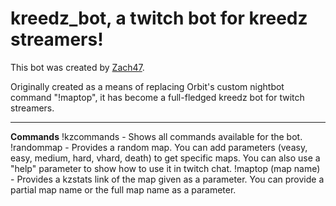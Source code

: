 # kreedz_bot, a twitch bot for kreedz streamers!

This bot was created by [Zach47](http://steamcommunity.com/id/zach47).

Originally created as a means of replacing Orbit's custom nightbot command "!maptop", it has become a full-fledged kreedz bot for twitch streamers. 
____
**Commands**
!kzcommands - Shows all commands available for the bot.
!randommap - Provides a random map. You can add parameters (veasy, easy, medium, hard, vhard, death) to get specific maps. You can also use a "help" parameter to show how to use it in twitch chat.
!maptop (map name) - Provides a kzstats link of the map given as a parameter. You can provide a partial map name or the full map name as a parameter.
